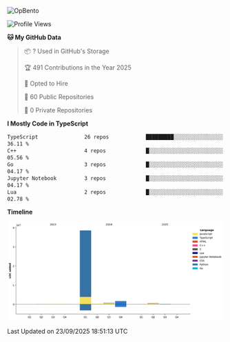 ![OpBento](https://firebasestorage.googleapis.com/v0/b/smartkaksha-fe32c.appspot.com/o/opbento%2Fparthkapoor-dev3db8f.png?alt=media)

<!--START_SECTION:waka-->
![Profile Views](http://img.shields.io/badge/Profile%20Views-0-blue)

**🐱 My GitHub Data** 

> 📦 ? Used in GitHub's Storage 
 > 
> 🏆 491 Contributions in the Year 2025
 > 
> 💼 Opted to Hire
 > 
> 📜 60 Public Repositories 
 > 
> 🔑 0 Private Repositories 
 > 
**I Mostly Code in TypeScript** 

```text
TypeScript               26 repos            █████████░░░░░░░░░░░░░░░░   36.11 % 
C++                      4 repos             █░░░░░░░░░░░░░░░░░░░░░░░░   05.56 % 
Go                       3 repos             █░░░░░░░░░░░░░░░░░░░░░░░░   04.17 % 
Jupyter Notebook         3 repos             █░░░░░░░░░░░░░░░░░░░░░░░░   04.17 % 
Lua                      2 repos             █░░░░░░░░░░░░░░░░░░░░░░░░   02.78 % 
```



**Timeline**

![Lines of Code chart](https://raw.githubusercontent.com/ParthKapoor-dev/ParthKapoor-dev/main/assets/bar_graph.png)


 Last Updated on 23/09/2025 18:51:13 UTC
<!--END_SECTION:waka-->
